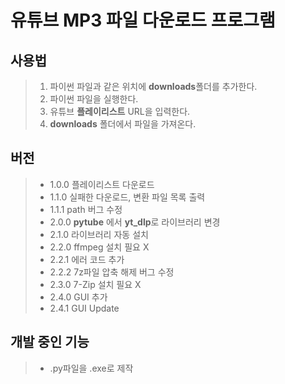 # 유튜브 MP3 파일 다운로드 프로그램


## 사용법
> 1. 파이썬 파일과 같은 위치에 **downloads**폴더를 추가한다.
> 3. 파이썬 파일을 실행한다.
> 4. 유튜브 **플레이리스트** URL을 입력한다.
> 5. **downloads** 폴더에서 파일을 가져온다.



## 버전
> - 1.0.0 플레이리스트 다운로드
> - 1.1.0 실패한 다운로드, 변환 파일 목록 출력
> - 1.1.1 path 버그 수정
> - 2.0.0 **pytube** 에서 **yt_dlp**로 라이브러리 변경
> - 2.1.0 라이브러리 자동 설치
> - 2.2.0 ffmpeg 설치 필요 X
> - 2.2.1 에러 코드 추가
> - 2.2.2 7z파일 압축 해제 버그 수정
> - 2.3.0 7-Zip 설치 필요 X
> - 2.4.0 GUI 추가
> - 2.4.1 GUI Update



## 개발 중인 기능
> - .py파일을 .exe로 제작